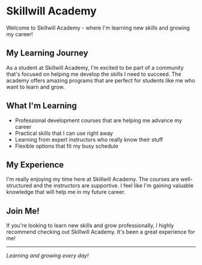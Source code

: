 # Skillwill Academy

Welcome to Skillwill Academy - where I'm learning new skills and growing my career!

## My Learning Journey

As a student at Skillwill Academy, I'm excited to be part of a community that's focused on helping me develop the skills I need to succeed. The academy offers amazing programs that are perfect for students like me who want to learn and grow.

## What I'm Learning

- Professional development courses that are helping me advance my career
- Practical skills that I can use right away
- Learning from expert instructors who really know their stuff
- Flexible options that fit my busy schedule

## My Experience

I'm really enjoying my time here at Skillwill Academy. The courses are well-structured and the instructors are supportive. I feel like I'm gaining valuable knowledge that will help me in my future career.

## Join Me!

If you're looking to learn new skills and grow professionally, I highly recommend checking out Skillwill Academy. It's been a great experience for me!

---

*Learning and growing every day!*
